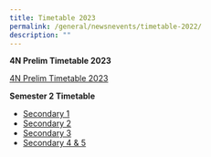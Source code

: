 ```yaml
---
title: Timetable 2023
permalink: /general/newsnevents/timetable-2022/
description: ""
---
```

**4N Prelim Timetable 2023**

[4N Prelim Timetable 2023](/files/4nprelimstt2023.pdf)


**Semester 2 Timetable**
* [Secondary 1](/files/Timetable/secondary%201s2.pdf)
* [Secondary 2](/files/Timetable/secondary%202s2.pdf)
* [Secondary 3](/files/Timetable/secondary%203s2.pdf)
* [Secondary 4 & 5](/files/Timetable/secondary%204s2.pdf)